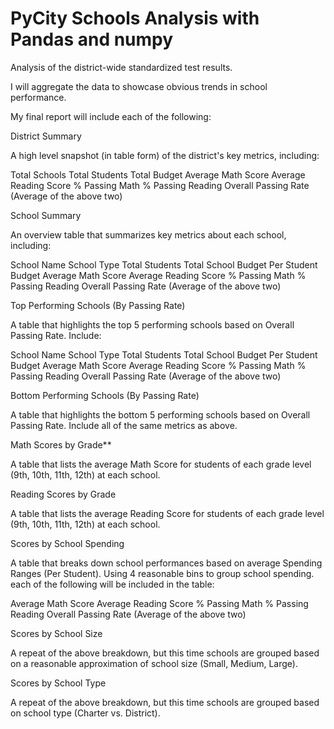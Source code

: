 # PyCity Schools Analysis with Pandas and numpy

Analysis of the district-wide standardized test results.  

I will aggregate the data to  showcase obvious trends in school performance.

My final report will include each of the following:


District Summary


A high level snapshot (in table form) of the district's key metrics, including:


Total Schools
Total Students
Total Budget
Average Math Score
Average Reading Score
% Passing Math
% Passing Reading
Overall Passing Rate (Average of the above two)





School Summary


An overview table that summarizes key metrics about each school, including:


School Name
School Type
Total Students
Total School Budget
Per Student Budget
Average Math Score
Average Reading Score
% Passing Math
% Passing Reading
Overall Passing Rate (Average of the above two)





Top Performing Schools (By Passing Rate)


A table that highlights the top 5 performing schools based on Overall Passing Rate. Include:


School Name
School Type
Total Students
Total School Budget
Per Student Budget
Average Math Score
Average Reading Score
% Passing Math
% Passing Reading
Overall Passing Rate (Average of the above two)





Bottom Performing Schools (By Passing Rate)

A table that highlights the bottom 5 performing schools based on Overall Passing Rate. Include all of the same metrics as above.



Math Scores by Grade**


A table that lists the average Math Score for students of each grade level (9th, 10th, 11th, 12th) at each school.



Reading Scores by Grade


A table that lists the average Reading Score for students of each grade level (9th, 10th, 11th, 12th) at each school.



Scores by School Spending


A table that breaks down school performances based on average Spending Ranges (Per Student). Using 4 reasonable bins to group school spending. each of the following will be included in the table:


Average Math Score
Average Reading Score
% Passing Math
% Passing Reading
Overall Passing Rate (Average of the above two)





Scores by School Size


A repeat of the above breakdown, but this time schools are grouped based on a reasonable approximation of school size (Small, Medium, Large).



Scores by School Type


A repeat of the above breakdown, but this time schools are grouped based on school type (Charter vs. District).
